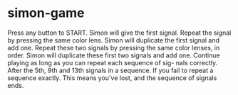 # simon-game
Press any button to START. 
Simon will give the first signal. Repeat the signal by pressing the same color lens.
Simon will duplicate the first signal and add one. Repeat these two signals by pressing the same color lenses, in order.
Simon will duplicate these first two signals and add one.
Continue playing as long as you can repeat each sequence of sig- nals correctly. After the 5th, 9th and 13th signals in a sequence.
If you fail to repeat a sequence exactly. This means you've lost, and the sequence of signals ends.
